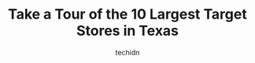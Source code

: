 ---
layout: ampstory
image: https://i0.wp.com/www.depkes.org/wp-content/uploads/2023/06/target-0-in-texas-1685967644.jpeg?resize=640,853
author: techidn
featured: false
description: Discover the impressive array of Target options in Texas, where you can find 10 of the largest Target establishments in the area. From renowned classics to hidden gems, Texas offers a divers
title: Take a Tour of the 10 Largest Target Stores in Texas
cover:
   title: Take a Tour of the 10 Largest Target Stores in Texas
   subtitle: Rickpate
   background: https://www.depkes.org/wp-content/uploads/2023/06/target-0-in-texas-1685967644.jpeg

pages: 
 - layout: thirds
   top: <h1>#1 Target</h1>
   bottom: "<p>Favorite place to shop.Returns are very easy.Clearance section has ample products for all size and fashion.Cosmetics aisle may not have all items that is needed on daily </p>"
   background: https://www.depkes.org/wp-content/uploads/2023/06/target-1-in-texas-1685967645.jpeg
   backgroundblur: true
 - layout: thirds
   top: <h1>#2 Target</h1>
   bottom: "<p>1600 W Arbrook Blvd, Arlington, TX 76015, United States</p>"
   background: https://www.depkes.org/wp-content/uploads/2023/06/target-2-in-texas-1685967645.jpeg
   cta:
      link: https://www.depkes.org/blog/take-a-tour-of-the-10-largest-target-stores-in-texas/
      text: Take a Tour of the 10 Largest Target Stores in Texas
 - layout: thirds
   top: <h1>#3 Target</h1>
   bottom: "<p>8900 TX-121, McKinney, TX 75070, United States</p>"
   background: https://www.depkes.org/wp-content/uploads/2023/06/target-3-in-texas-1685967645.jpeg
   cta:
      link: https://www.depkes.org/blog/take-a-tour-of-the-10-largest-target-stores-in-texas/
      text: Take a Tour of the 10 Largest Target Stores in Texas
 - layout: thirds
   top: <h1>#4 Target</h1>
   bottom: "<p>120 W Parker Rd, Plano, TX 75075, United States</p>"
   background: https://images.unsplash.com/photo-1509114397022-ed747cca3f65?ixlib=rb-4.0.3&ixid=MnwxMjA3fDB8MHxwaG90by1wYWdlfHx8fGVufDB8fHx8&auto=format&fit=crop&w=640&h=853&q=80
   cta:
      link: https://www.depkes.org/blog/take-a-tour-of-the-10-largest-target-stores-in-texas/
      text: Take a Tour of the 10 Largest Target Stores in Texas
 - layout: thirds
   top: <h1>#5 Target</h1>
   bottom: "<p>8550 Tom Landry Fwy, Fort Worth, TX 76120, United States</p>"
   background: https://images.unsplash.com/photo-1561679660-d00ee1e0dc8e?ixlib=rb-4.0.3&ixid=MnwxMjA3fDB8MHxwaG90by1wYWdlfHx8fGVufDB8fHx8&auto=format&fit=crop&w=640&h=853&q=80
   cta:
      link: https://www.depkes.org/blog/take-a-tour-of-the-10-largest-target-stores-in-texas/
      text: Take a Tour of the 10 Largest Target Stores in Texas
 - layout: thirds
   top: <h1>#6 Target</h1>
   bottom: "<p>2300 W Ben White Blvd, Austin, TX 78704, United States</p>"
   background: https://images.unsplash.com/photo-1522441815192-d9f04eb0615c?ixlib=rb-4.0.3&ixid=MnwxMjA3fDB8MHxwaG90by1wYWdlfHx8fGVufDB8fHx8&auto=format&fit=crop&w=640&h=853&q=80
   cta:
      link: https://www.depkes.org/blog/take-a-tour-of-the-10-largest-target-stores-in-texas/
      text: Take a Tour of the 10 Largest Target Stores in Texas
 - layout: thirds
   top: <h1>#7 Target</h1>
   bottom: "<p>554 W Interstate 20, Grand Prairie, TX 75052, United States</p>"
   background: https://images.unsplash.com/photo-1608501821300-4f99e58bba77?ixlib=rb-4.0.3&ixid=MnwxMjA3fDB8MHxwaG90by1wYWdlfHx8fGVufDB8fHx8&auto=format&fit=crop&w=640&h=853&q=80
   cta:
      link: https://www.depkes.org/blog/take-a-tour-of-the-10-largest-target-stores-in-texas/
      text: Take a Tour of the 10 Largest Target Stores in Texas
 - layout: thirds
   middle: Continue reading...
   background: https://images.unsplash.com/photo-1515405295579-ba7b45403062?ixlib=rb-4.0.3&ixid=MnwxMjA3fDB8MHxwaG90by1wYWdlfHx8fGVufDB8fHx8&auto=format&fit=crop&w=640&h=853&q=80
   cta:
      link: https://www.depkes.org/blog/take-a-tour-of-the-10-largest-target-stores-in-texas/
      text: Take a Tour of the 10 Largest Target Stores in Texas
      
---